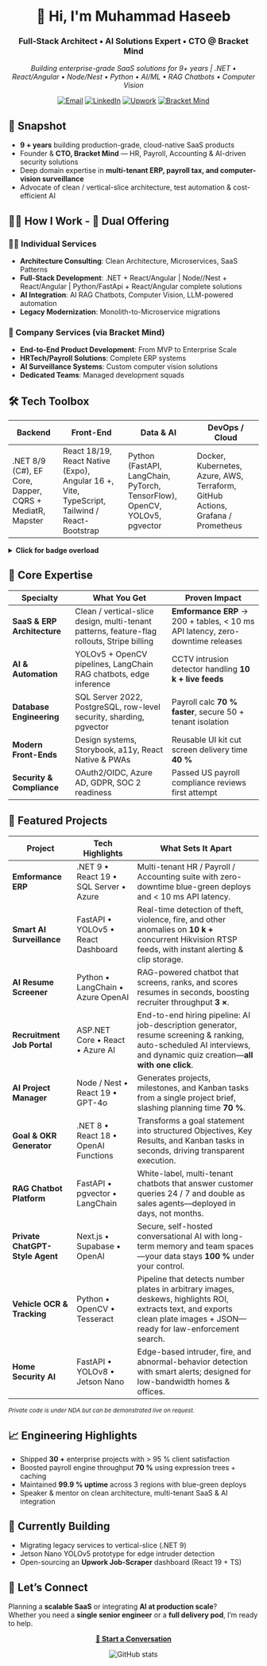 <!-- GitHub Profile README -->
<h1 align="center">👋 Hi, I'm Muhammad Haseeb</h1>
<h3 align="center">Full-Stack Architect • AI Solutions Expert • CTO @ Bracket Mind</h3>

<p align="center">
  <em>Building enterprise-grade SaaS solutions for 9+ years | .NET • React/Angular • Node/Nest • Python • AI/ML • RAG Chatbots • Computer Vision</em>
</p>


<p align="center">
  <a href="mailto:haseeb.butt416@gmail.com"><img src="https://img.shields.io/badge/Email-Contact-blue?style=flat-square&logo=gmail" alt="Email"/></a>
  <a href="https://pk.linkedin.com/in/haseeb-attaullah-69a027131"><img src="https://img.shields.io/badge/LinkedIn-Connect-blue?style=flat-square&logo=linkedin" alt="LinkedIn"/></a>
  <a href="https://www.upwork.com/freelancers/haseeb246"><img src="https://img.shields.io/badge/Upwork-Hire_Me-14a800?style=flat-square&logo=upwork" alt="Upwork"/></a>
  <a href="https://bracketmind.com"><img src="https://img.shields.io/badge/Bracket Mind-CTO-orange?style=flat-square" alt="Bracket Mind"/></a>
</p>

<!-- ────────────────────────────────────────────────────────── -->
## 🌟 Snapshot
- **9 + years** building production-grade, cloud-native SaaS products  
- Founder & **CTO, Bracket Mind** — HR, Payroll, Accounting & AI-driven security solutions  
- Deep domain expertise in **multi-tenant ERP, payroll tax, and computer-vision surveillance**  
- Advocate of clean / vertical-slice architecture, test automation & cost-efficient AI

<!-- ────────────────────────────────────────────────────────── -->
## 🧑‍💼 How I Work - 🚀 Dual Offering

### 👨‍💻 Individual Services
- **Architecture Consulting**: Clean Architecture, Microservices, SaaS Patterns
- **Full-Stack Development**:  .NET + React/Angular | Node//Nest + React/Angular | Python/FastApi + React/Angular complete solutions
- **AI Integration**: AI RAG Chatbots, Computer Vision, LLM-powered automation
- **Legacy Modernization**: Monolith-to-Microservice migrations

### 🏢 Company Services (via Bracket Mind)
- **End-to-End Product Development**: From MVP to Enterprise Scale
- **HRTech/Payroll Solutions**: Complete ERP systems
- **AI Surveillance Systems**: Custom computer vision solutions
- **Dedicated Teams**: Managed development squads

<!-- ────────────────────────────────────────────────────────── -->
## 🛠 Tech Toolbox

| Backend | Front-End | Data & AI | DevOps / Cloud |
| --- | --- | --- | --- |
| .NET 8/9 (C#), EF Core, Dapper, CQRS + MediatR, Mapster | React 18/19, React Native (Expo), Angular 16 +, Vite, TypeScript, Tailwind / React-Bootstrap | Python (FastAPI, LangChain, PyTorch, TensorFlow), OpenCV, YOLOv5, pgvector | Docker, Kubernetes, Azure, AWS, Terraform, GitHub Actions, Grafana / Prometheus |

<details>
<summary><strong>Click for badge overload</strong></summary>

<p align="center">
  <img src="https://img.shields.io/badge/.NET-512BD4?logo=dotnet&logoColor=white"/>
  <img src="https://img.shields.io/badge/C%23-239120?logo=csharp&logoColor=white"/>
  <img src="https://img.shields.io/badge/React-61DAFB?logo=react&logoColor=black"/>
  <img src="https://img.shields.io/badge/Angular-DD0031?logo=angular&logoColor=white"/>
  <img src="https://img.shields.io/badge/Python-3776AB?logo=python&logoColor=white"/>
  <img src="https://img.shields.io/badge/FastAPI-009688?logo=fastapi&logoColor=white"/>
  <img src="https://img.shields.io/badge/Azure-0089D6?logo=microsoftazure&logoColor=white"/>
  <img src="https://img.shields.io/badge/AWS-232F3E?logo=amazonaws&logoColor=white"/>
  <img src="https://img.shields.io/badge/Docker-2496ED?logo=docker&logoColor=white"/>
  <img src="https://img.shields.io/badge/Kubernetes-326CE5?logo=kubernetes&logoColor=white"/>
</p>
</details>

<!-- ────────────────────────────────────────────────────────── -->
## 🎯 Core Expertise

| Specialty | What You Get | Proven Impact |
| --- | --- | --- |
| **SaaS & ERP Architecture** | Clean / vertical-slice design, multi-tenant patterns, feature-flag rollouts, Stripe billing | **Emformance ERP** → 200 + tables, < 10 ms API latency, zero-downtime releases |
| **AI & Automation** | YOLOv5 + OpenCV pipelines, LangChain RAG chatbots, edge inference | CCTV intrusion detector handling **10 k + live feeds** |
| **Database Engineering** | SQL Server 2022, PostgreSQL, row-level security, sharding, pgvector | Payroll calc **70 % faster**, secure 50 + tenant isolation |
| **Modern Front-Ends** | Design systems, Storybook, a11y, React Native & PWAs | Reusable UI kit cut screen delivery time **40 %** |
| **Security & Compliance** | OAuth2/OIDC, Azure AD, GDPR, SOC 2 readiness | Passed US payroll compliance reviews first attempt |

<!-- ────────────────────────────────────────────────────────── -->
## 🚀 Featured Projects

| Project | Tech Highlights | What Sets It Apart |
| --- | --- | --- |
| **Emformance ERP** | .NET 9 • React 19 • SQL Server • Azure | Multi-tenant HR / Payroll / Accounting suite with zero-downtime blue-green deploys and < 10 ms API latency. |
| **Smart AI Surveillance** | FastAPI • YOLOv5 • React Dashboard | Real-time detection of theft, violence, fire, and other anomalies on **10 k +** concurrent Hikvision RTSP feeds, with instant alerting & clip storage. |
| **AI Resume Screener** | Python • LangChain • Azure OpenAI | RAG-powered chatbot that screens, ranks, and scores resumes in seconds, boosting recruiter throughput **3 ×**. |
| **Recruitment Job Portal** | ASP.NET Core • React • Azure AI | End-to-end hiring pipeline: AI job-description generator, resume screening & ranking, auto-scheduled AI interviews, and dynamic quiz creation—**all with one click**. |
| **AI Project Manager** | Node / Nest • React 19 • GPT-4o | Generates projects, milestones, and Kanban tasks from a single project brief, slashing planning time **70 %**. |
| **Goal & OKR Generator** | .NET 8 • React 18 • OpenAI Functions | Transforms a goal statement into structured Objectives, Key Results, and Kanban tasks in seconds, driving transparent execution. |
| **RAG Chatbot Platform** | FastAPI • pgvector • LangChain | White-label, multi-tenant chatbots that answer customer queries 24 / 7 and double as sales agents—deployed in days, not months. |
| **Private ChatGPT-Style Agent** | Next.js • Supabase • OpenAI | Secure, self-hosted conversational AI with long-term memory and team spaces—your data stays **100 %** under your control. |
| **Vehicle OCR & Tracking** | Python • OpenCV • Tesseract | Pipeline that detects number plates in arbitrary images, deskews, highlights ROI, extracts text, and exports clean plate images + JSON—ready for law-enforcement search. |
| **Home Security AI** | FastAPI • YOLOv8 • Jetson Nano | Edge-based intruder, fire, and abnormal-behavior detection with smart alerts; designed for low-bandwidth homes & offices. |

<small>*Private code is under NDA but can be demonstrated live on request.*</small>

<!-- ────────────────────────────────────────────────────────── -->
## 📈 Engineering Highlights
- Shipped **30 +** enterprise projects with > 95 % client satisfaction  
- Boosted payroll engine throughput **70 %** using expression trees + caching  
- Maintained **99.9 % uptime** across 3 regions with blue-green deploys  
- Speaker & mentor on clean architecture, multi-tenant SaaS & AI integration  

<!-- ────────────────────────────────────────────────────────── -->
## 🔭 Currently Building
- Migrating legacy services to vertical-slice (.NET 9)  
- Jetson Nano YOLOv5 prototype for edge intruder detection  
- Open-sourcing an **Upwork Job-Scraper** dashboard (React 19 + TS)

<!-- ────────────────────────────────────────────────────────── -->
## 🤝 Let’s Connect
Planning a **scalable SaaS** or integrating **AI at production scale**?  
Whether you need a **single senior engineer** or a **full delivery pod**, I’m ready to help.

<p align="center">
  <a href="mailto:haseeb.butt416@gmail.com"><strong>📧 Start a Conversation</strong></a>
</p>

<p align="center">
  <img src="https://github-readme-stats.vercel.app/api?username=haseeb246&show_icons=true&theme=react&hide_border=true" alt="GitHub stats"/>
</p>
